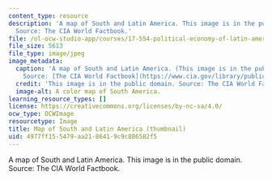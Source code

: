 ```yaml
---
content_type: resource
description: 'A map of South and Latin America. This image is in the public domain.
  Source: The CIA World Factbook.'
file: /ol-ocw-studio-app/courses/17-554-political-economy-of-latin-america-fall-2002/4977ff155479aa2186419c9c886582f5_17-554f02-th.jpg
file_size: 5613
file_type: image/jpeg
image_metadata:
  caption: 'A map of South and Latin America. (This image is in the public domain.
    Source: [The CIA World Factbook](https://www.cia.gov/library/publications/resources/the-world-factbook/).)'
  credit: 'This image is in the public domain. Source: The CIA World Factbook.'
  image-alt: A color map of South America.
learning_resource_types: []
license: https://creativecommons.org/licenses/by-nc-sa/4.0/
ocw_type: OCWImage
resourcetype: Image
title: Map of South and Latin America (thumbnail)
uid: 4977ff15-5479-aa21-8641-9c9c886582f5
---
```

A map of South and Latin America. This image is in the public domain. Source: The CIA World Factbook.